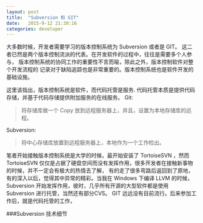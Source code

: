```yaml
---
layout: post
title:  "Subversion 和 GIT"
date:   2015-9-12 21:30:16
categories: developer
---
```


大多数时候，开发者需要学习的版本控制系统为 Subversion 或者是 GIT。
这二者已然是两个版本控制流派的代表。在开发软件的过程中，往往是需要多个人参与，
版本控制系统的协同工作的重要性不言而喻，除此之外，版本控制软件对整个开发流程的
记录对于缺陷追踪也是非常重要的。版本控制系统也是软件开发的基础设施。

这里该指出，版本控制系统是软件，而代码托管是服务.
代码托管本质是提供代码存储，并基于代码存储提供附加服务的在线服务。
Git:   
>将存储库做一个 Copy 放到远程服务器上，并且，设置为本地存储库的远程。

Subversion:   
>将中心存储库放置到远程服务器上，本地作为一个工作检出。

笔者开始接触版本控制系统是大学的时候，最开始安装了 TortoiseSVN ，然而 TortoiseSVN 
仅仅是占据了硬盘空间而没有发挥作用，很多开发者在接触新事物的时候，并不一定会有极大的热情去了解，
有的走了很多弯路后返回到了原地，有的深入以后，觉得其中异常的精彩。当我在 Windows 下编译 LLVM 的时候，
Subversion 开始发挥作用，彼时，几乎所有开源的大型软件都是使用 Subversion 进行托管，当然还有部分CVS。
GIT 远远没有目前流行。后来参加工作后，就是代码托管的工作，

###Subversion 技术细节

